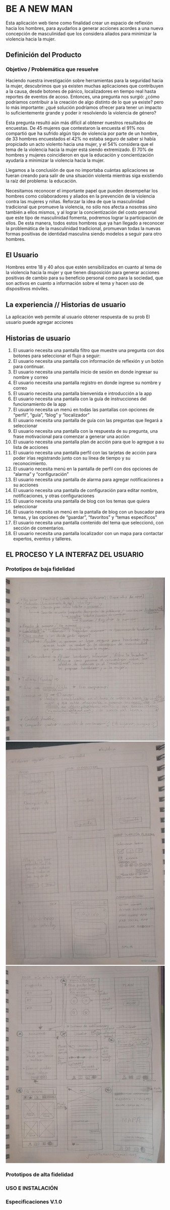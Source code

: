# BE A NEW MAN

Esta aplicación web tiene como finalidad crear un espacio de reflexión hacia los hombres, para ayudarlos a generar acciones acordes a una nueva concepción de masculinidad que los considera aliados para minimizar la violencia hacia la mujer.



## Definición del Producto

### Objetivo / Problemática que resuelve

Haciendo nuestra investigación sobre herramientas para la seguridad hacia la mujer, descubrimos que ya existen muchas aplicaciones que contribuyen a la causa, desde botones de pánico, localizadores en tiempo real hasta reportes de eventos de acoso.
Entonces, una pregunta nos surgió: ¿cómo podríamos contribuir a la creación de algo distinto de lo que ya existe? pero lo más importante: ¿qué solución podríamos ofrecer para tener un impacto lo suficientemente grande y poder ir resolviendo la violencia de género?

Esta pregunta resultó aún más difícil al obtener nuestros resultados de encuestas. De 45 mujeres que contestaron la encuesta el 91% nos compartió que ha sufrido algún tipo de violencia por parte de un hombre, de 33 hombres encuestados el 42% no estaba seguro de saber si había propiciado un acto violento hacia una mujer, y el 54% considera que el tema de la violencia hacia la mujer está siendo extremizado. El 70% de hombres y mujeres coincidieron en que la educación y concientización ayudaría a minimizar la violencia hacia la mujer.

Llegamos a la conclusión de que no importaba cuántas aplicaciones se fueran creando para salir de una situación violenta mientras siga existiendo la raíz del problema: la educación.

Necesitamos reconocer el importante papel que pueden desempeñar los hombres como colaboradores y aliados en la prevención de la violencia contra las mujeres y niñas. Reforzar la idea de que la masculinidad tradicional que promueve la violencia, no sólo nos afecta a nosotras sino también a ellos mismos, y al lograr la concientización del costo personal que este tipo de masculinidad fomenta, podremos lograr la participación de ellos. De esta manera, todos estos hombres que ya han llegado a reconocer la problemática de la masculinidad tradicional, promuevan todas la nuevas formas positivas de identidad masculina siendo modelos a seguir para otro hombres.


## El Usuario

Hombres entre 18 y 40 años que estén sensibilizados en cuanto al tema de la violencia hacia la mujer y que tienen disposición para generar acciones positivas de cambio para su beneficio personal como para la sociedad, que son activos en cuanto a información sobre el tema y hacen uso de dispositivos móviles.

## La experiencia // Historias de usuario

La aplicación web permite al usuario obtener respuesta de su prob
El usuario puede agregar acciones



## Historias de usuario

1. El usuario necesita una pantalla filtro que muestre una pregunta con dos botones para seleccionar el flujo a seguir:
2. El usuario necesita una pantalla con información de reflexión y un botón para continuar.
3. El usuario necesita una pantalla inicio de sesión en donde ingresar su nombre y  correo
4. El usuario necesita una pantalla registro en donde ingrese su nombre y correo
5. El usuario necesita una pantalla bienvenida e introducción a la app
6. El usuario necesita una pantalla con la guía de instrucciones del funcionamiento de la app
7. El usuario necesita un menú en todas las pantallas con opciones de “perfil”, “guía”, “blog” y “localizador”
8. El usuario necesita una pantalla de guía con las preguntas que llegará a seleccionar
9. El usuario necesita una pantalla con la respuesta de su pregunta, una frase motivacional para comenzar a generar una acción
10. El usuario necesita una pantalla plan de acción para que lo agregue a su lista de acciones
11. El usuario necesita una pantalla perfil con las tarjetas de acción para poder irlas registrando junto con su línea de tiempo y su reconocimiento.
12. El usuario necesita menú en la pantalla de perfil con dos opciones de “alarma” y “configuración”
13. El usuario necesita una pantalla de alarma para agregar notificaciones a su acciones
14. El usuario necesita una pantalla de configuración para editar nombre, notificaciones, y otras configuraciones
15. El usuario necesita una pantalla de blog con los temas que quiera seleccionar
16. El usuario necesita un menú en la pantalla de blog con un buscador para temas, y las opciones de “guardar”, “favoritos” y “temas específicos”
17. El usuario necesita una pantalla contenido del tema que seleccionó, con sección de comentarios.
18. El usuario necesita una pantalla localizador con un mapa para contactar expertos, eventos y talleres.




## EL PROCESO Y LA INTERFAZ DEL USUARIO

### Prototipos de baja fidelidad

![Alt text](/prototipo-baja-fidelidad/flujo.jpeg)
![Alt text](/prototipo-baja-fidelidad/prototipo-uno.jpeg)
![Alt text](/prototipo-baja-fidelidad/prototipo-dos.jpeg)

### Prototipos de alta fidelidad



### USO E INSTALACIÓN


### Especificaciones V.1.0
